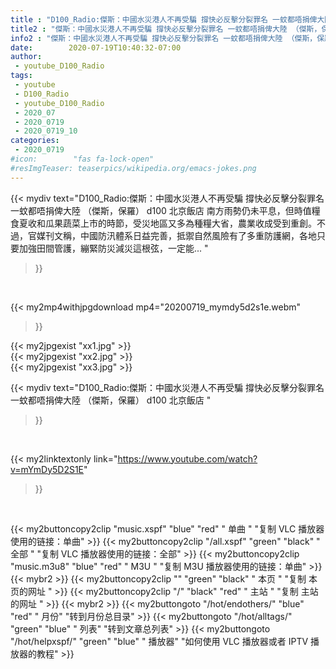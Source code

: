 ```yaml
---
title : "D100_Radio:傑斯：中國水災港人不再受騙 撐快必反擊分裂罪名 一蚊都唔捐俾大陸 （傑斯，保羅） d100 北京飯店 "
title2 : "傑斯：中國水災港人不再受騙 撐快必反擊分裂罪名 一蚊都唔捐俾大陸 （傑斯，保羅） d100 北京飯店 "
info2 : "傑斯：中國水災港人不再受騙 撐快必反擊分裂罪名 一蚊都唔捐俾大陸 （傑斯，保羅） d100 北京飯店 南方雨勢仍未平息，但時值糧食夏收和瓜果蔬菜上市的時節，受災地區又多為種糧大省，農業收成受到重創。不過，官媒刊文稱，中國防汛體系日益完善，抵禦自然風險有了多重防護網，各地只要加強田間管護，繃緊防災減災這根弦，一定能... "
date:        2020-07-19T10:40:32-07:00
author:
 - youtube_D100_Radio
tags:
 - youtube
 - D100_Radio
 - youtube_D100_Radio
 - 2020_07
 - 2020_0719
 - 2020_0719_10
categories:
 - 2020_0719
#icon:        "fas fa-lock-open"
#resImgTeaser: teaserpics/wikipedia.org/emacs-jokes.png
---
```


{{< mydiv text="D100_Radio:傑斯：中國水災港人不再受騙 撐快必反擊分裂罪名 一蚊都唔捐俾大陸 （傑斯，保羅） d100 北京飯店 南方雨勢仍未平息，但時值糧食夏收和瓜果蔬菜上市的時節，受災地區又多為種糧大省，農業收成受到重創。不過，官媒刊文稱，中國防汛體系日益完善，抵禦自然風險有了多重防護網，各地只要加強田間管護，繃緊防災減災這根弦，一定能... "
>}}
<br>


{{< my2mp4withjpgdownload mp4="20200719_mymdy5d2s1e.webm"
>}}

{{< my2jpgexist "xx1.jpg" >}}<br>
{{< my2jpgexist "xx2.jpg" >}}<br>
{{< my2jpgexist "xx3.jpg" >}}<br>



{{< mydiv text="D100_Radio:傑斯：中國水災港人不再受騙 撐快必反擊分裂罪名 一蚊都唔捐俾大陸 （傑斯，保羅） d100 北京飯店 "
>}}
<br>

{{< my2linktextonly link="https://www.youtube.com/watch?v=mYmDy5D2S1E"
>}}


<br>

{{< my2buttoncopy2clip "music.xspf"        "blue"   "red"    " 单曲 "  "复制 VLC 播放器使用的链接：单曲" >}} {{< my2buttoncopy2clip "/all.xspf"         "green"  "black"  " 全部 "  "复制 VLC 播放器使用的链接：全部" >}} {{< my2buttoncopy2clip "music.m3u8"        "blue"   "red"    " M3U  "    "复制 M3U 播放器使用的链接：单曲" >}} {{< mybr2 >}} {{< my2buttoncopy2clip ""                  "green"  "black"  " 本页 "    "复制 本页的网址 " >}} {{< my2buttoncopy2clip "/"                 "black"  "red"    " 主站 "    "复制 主站的网址 " >}} {{< mybr2 >}} {{< my2buttongoto      "/hot/endothers/"   "blue"   "red"    " 月份"   "转到月份总目录" >}} {{< my2buttongoto      "/hot/alltags/"     "green"  "blue"   " 列表"   "转到文章总列表" >}} {{< my2buttongoto      "/hot/helpxspf/"    "green"  "blue"   " 播放器" "如何使用 VLC 播放器或者 IPTV 播放器的教程" >}} 
